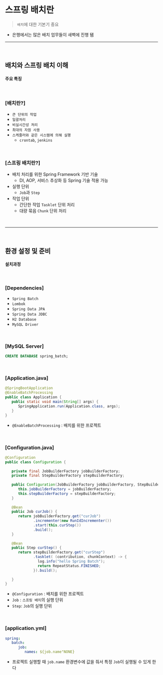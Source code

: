 # 스프링 배치란
> ```배치```에 대한 기본기 중요
* 은행에서는 많은 배치 업무들이 새벽에 진행 됌

<hr>
<br>

## 배치와 스프링 배치 이해

#### 주요 특징

<br>

### [배치란?]

* `큰 단위의 작업`
* `일괄처리`
* `비실시간성 처리`
* `최대의 자원 사용`
* `스케줄러와 같은 시스템에 의해 실행`
    * `crontab`, `jenkins`
  
<br>

### [스프링 배치란?]

* 배치 처리를 위한 Spring Framework 기반 기술
    * DI, AOP, 서비스 추상화 등 Spring 기술 적용 가능
* 실행 단위 
    * `Job`과 `Step`
* 작업 단위
  * 간단한 작업 `Tasklet` 단위 처리
  * 대량 묶음 `Chunk` 단위 처리

<br>
<hr>
<br>

## 환경 설정 및 준비

#### 설치과정

<br>

### [Dependencies]

* `Spring Batch`
* `Lombok`
* `Spring Data JPA`
* `Spring Data JDBC`
* `H2 Database`
* `MySQL Driver`

<br>

### [MySQL Server]

```sql
CREATE DATABASE spring_batch;
```

<br>

### [Application.java]
```java
@SpringBootApplication
@EnableBatchProcessing
public class Application {
   public static void main(String[] args) {
      SpringApplication.run(Application.class, args);
   }
}
```
* `@EnableBatchProcessing` : 배치를 위한 프로젝트


<br>

### [Configuration.java]
```java
@Configuration
public class Configuration {
   
   private final JobBuilderFactory jobBuilderFactory;
   private final StepBuilderFactory stepBuilderFactory;
   
   public Configuration(JobBuilderFactory jobBuilderFactory, StepBuilderFactory stepBuilderFactory) {
      this.jobBuilderFactory = jobBuilderFactory;
      this.stepBuilderFactory = stepBuilderFactory;
   }
   
   @Bean
   public Job curJob() {
      return jobBuilderFactory.get("curJob")
             .incrementer(new RunIdIncrementer())
             .start(this.curStep())
             .build();
   }
   
   @Bean
   public Step curStep() {
      return stepBuilderFactory.get("curStep")
             .tasklet( (contribution, chunkContext) -> {
               log.info("hello Spring Batch");
               return RepeatStatus.FINISHED;
             }).build();
             
   }
}
```
* `@Configuration` : 배치를 위한 프로젝트
* `Job` : `스프링 배치`의 실행 단위
* `Step`: `Job`의 실행 단위

<br>

### [application.yml]
```yaml
spring:
   batch:
      job:
         names: ${job.name"NONE}
```
* 프로젝트 실행할 때 `job.name` 환경변수에 값을 줘서 특정 `Job`이 실행될 수 있게 한다
